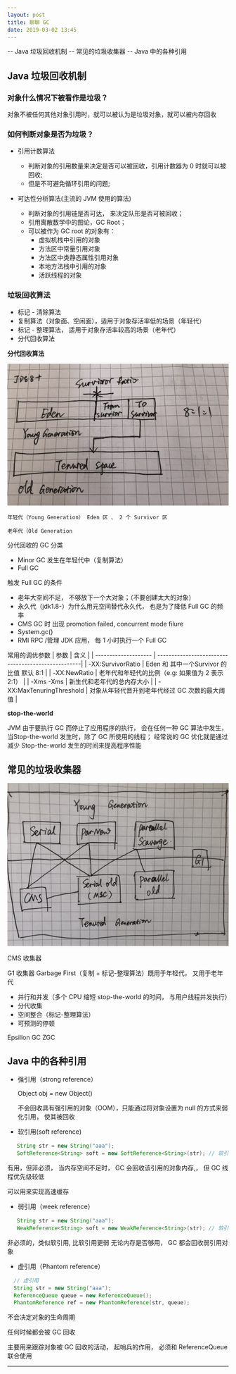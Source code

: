 ```yaml
---
layout: post
title: 聊聊 GC
date: 2019-03-02 13:45
---
```


-- Java 垃圾回收机制
-- 常见的垃圾收集器
-- Java 中的各种引用



## Java 垃圾回收机制

### 对象什么情况下被看作是垃圾？

对象不被任何其他对象引用时，就可以被认为是垃圾对象，就可以被内存回收

### 如何判断对象是否为垃圾？

- 引用计数算法
   - 判断对象的引用数量来决定是否可以被回收，引用计数器为 0 时就可以被回收;
   - 但是不可避免循环引用的问题;

- 可达性分析算法(主流的 JVM 使用的算法)
   
   - 判断对象的引用链是否可达， 来决定队形是否可被回收；
   - 引用离散数学中的图论，GC Root；
   - 可以被作为 GC root 的对象有： 
     - 虚拟机栈中引用的对象
     - 方法区中常量引用对象
     - 方法区中类静态属性引用对象
     - 本地方法栈中引用的对象
     - 活跃线程的对象
    
### 垃圾回收算法

-  标记 - 清除算法
-  复制算法（对象面、空闲面），适用于对象存活率低的场景（年轻代）
-  标记 - 整理算法， 适用于对象存活率较高的场景（老年代）
-  分代回收算法

**分代回收算法**

![GC](/assets/images/GC.jpg)

 `年轻代（Young Generation） Eden 区 、 2 个 Survivor 区`
 
 `老年代（Old Generation`

分代回收的 GC 分类
- Minor GC 发生在年轻代中（复制算法）
- Full GC  

触发 Full GC 的条件
- 老年大空间不足， 不够放下一个大对象；（不要创建太大的对象）
- 永久代（jdk1.8-）为什么用元空间替代永久代， 也是为了降低 Full GC 的频率
- CMS  GC 时 出现 promotion failed, concurrent mode filure
- System.gc()
- RMI RPC  /管理 JDK 应用， 每 1 小时执行一个 Full GC

常用的调优参数
|      参数          | 含义                                            |
| -------------------- | ---------------------------------------------------|
| -XX:SurvivorRatio    |  Eden 和 其中一个Survivor 的比值 默认 8:1             |
| -XX:NewRatio         |  老年代和年轻代的比例（e.g: 如果值为 2 表示 2:1）          |
| -Xms -Xms            | 新生代和老年代的总内存大小                                |
| -XX:MaxTenuringThreshold       |   对象从年轻代晋升到老年代经过 GC 次数的最大阈值  |


**stop-the-world**

JVM 由于要执行 GC 而停止了应用程序的执行， 会在任何一种 GC 算法中发生， 当Stop-the-world 发生时，除了 GC 所使用的线程；
经常说的 GC 优化就是通过减少 Stop-the-world 发生的时间来提高程序性能

## 常见的垃圾收集器

![gc_cat](/assets/images/gc_cat.jpg)

CMS 收集器

G1 收集器 Garbage First（复制 + 标记-整理算法）既用于年轻代， 又用于老年代
- 并行和并发（多个 CPU 缩短 stop-the-world 的时间， 与用户线程并发执行）
- 分代收集
- 空间整合（标记-整理算法）
- 可预测的停顿


Epsillon GC 
ZGC


## Java 中的各种引用
- 强引用（strong  reference）

  Object obj = new Object()
  
  不会回收具有强引用的对象（OOM），只能通过将对象设置为 null 的方式来弱化引用， 使其被回收
  
- 软引用(soft reference)

```java
   String str = new String("aaa");
   SoftReference<String> soft = new SoftReference<String>(str); // 软引用
```

  有用，但非必须， 当内存空间不足时， GC 会回收该引用的对象内存,， 但 GC 线程优先级较低
  
  可以用来实现高速缓存
  
- 弱引用（week reference）

```java
   String str = new String("aaa");
   WeakReference<String> soft = new WeakReference<String>(str); // 软引用
```

  非必须的，类似软引用, 比软引用更弱
  无论内存是否够用， GC 都会回收弱引用对象
  
- 虚引用（Phantom reference）

```java
  // 虚引用
  String str = new String("aaa");
  ReferenceQueue queue = new ReferenceQueue();
  PhantomReference ref = new PhantomReference(str, queue);
```
  不会决定对象的生命周期
  
  任何时候都会被 GC 回收
    
  主要用来跟踪对象被 GC 回收的活动， 起哨兵的作用， 必须和 ReferenceQueue 联合使用
  
  
 


------

